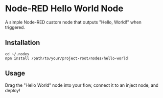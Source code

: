 # Node-RED Hello World Node
A simple Node-RED custom node that outputs "Hello, World!" when triggered.

## Installation
```
cd ~/.nodes
npm install /path/to/your/project-root/nodes/hello-world
```

## Usage
Drag the "Hello World" node into your flow, connect it to an inject node, and deploy!
